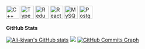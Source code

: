 


<p align="left"> <a href="https://docs.microsoft.com/en-us/cpp/?view=msvc-170" target="_blank" rel="noreferrer"><img src="https://raw.githubusercontent.com/danielcranney/readme-generator/main/public/icons/skills/cplusplus-colored.svg" width="36" height="36" alt="C++" /></a> <a href="https://www.typescriptlang.org/" target="_blank" rel="noreferrer"><img src="https://raw.githubusercontent.com/danielcranney/readme-generator/main/public/icons/skills/typescript-colored.svg" width="36" height="36" alt="TypeScript" /></a> <a href="https://redux.js.org/" target="_blank" rel="noreferrer"><img src="https://raw.githubusercontent.com/danielcranney/readme-generator/main/public/icons/skills/redux-colored.svg" width="36" height="36" alt="Redux" /></a> <a href="https://reactjs.org/" target="_blank" rel="noreferrer"><img src="https://raw.githubusercontent.com/danielcranney/readme-generator/main/public/icons/skills/react-colored.svg" width="36" height="36" alt="React" /></a> <a href="https://www.mysql.com/" target="_blank" rel="noreferrer"><img src="https://raw.githubusercontent.com/danielcranney/readme-generator/main/public/icons/skills/mysql-colored.svg" width="36" height="36" alt="MySQL" /></a> <a href="https://www.postgresql.org/" target="_blank" rel="noreferrer"><img src="https://raw.githubusercontent.com/danielcranney/readme-generator/main/public/icons/skills/postgresql-colored.svg" width="36" height="36" alt="PostgreSQL" /></a> </p>


<b> GitHub Stats</b>

<a href="http://www.github.com/Ali-kiyan"><img src="https://github-readme-stats.vercel.app/api?username=Ali-kiyan&show_icons=true&hide=&count_private=true&title_color=ffffff&text_color=ffffff&icon_color=ec4899&bg_color=27272a&hide_border=true&show_icons=true" alt="Ali-kiyan's GitHub stats" /></a>
<a href="http://www.github.com/Ali-kiyan"><img src="https://github-readme-streak-stats.herokuapp.com/?user=Ali-kiyan&stroke=ffffff&background=27272a&ring=ffffff&fire=ffffff&currStreakNum=ffffff&currStreakLabel=ffffff&sideNums=ffffff&sideLabels=ffffff&dates=ffffff&hide_border=true" /></a>
<a href="http://www.github.com/Ali-kiyan"><img src="https://activity-graph.herokuapp.com/graph?username=Ali-kiyan&bg_color=27272a&color=ffffff&line=ec4899&point=ffffff&area_color=27272a&area=true&hide_border=true&custom_title=GitHub%20Commits%20Graph" alt="GitHub Commits Graph" /></a>
